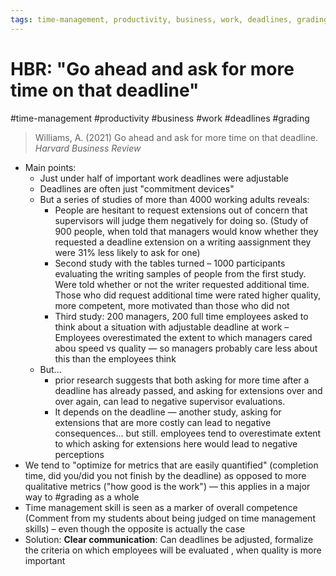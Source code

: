 ```yaml
---
tags: time-management, productivity, business, work, deadlines, grading
---
```


# HBR: "Go ahead and ask for more time on that deadline"

#time-management #productivity #business #work #deadlines #grading

>Williams, A. (2021) Go ahead and ask for more time on that deadline. _Harvard Business Review_

- Main points: 
    - Just under half of important work deadlines were adjustable
    - Deadlines are often just "commitment devices"
    - But a series of studies of more than 4000 working adults reveals:
        - People are hesitant to request extensions out of concern that supervisors will judge them negatively for doing so. (Study of 900 people, when told that managers would know whether they requested a deadline extension on a writing aassignment they were 31% less likely to ask for one)
        - Second study with the tables turned – 1000 participants evaluating the writing samples of people from the first study. Were told whether or not the writer requested additional time. Those who did request additional time were rated higher quality, more competent, more motivated than those who did not
        - Third study: 200 managers, 200 full time employees asked to think about a situation with adjustable deadline at work – Employees overestimated the extent to which managers cared abou speed vs quality — so managers probably care less about this than the employees think
    - But...
        - prior research suggests that both asking for more time after a deadline has already passed, and asking for extensions over and over again, can lead to negative supervisor evaluations.
        - It depends on the deadline — another study, asking for extensions that are more costly can lead to negative consequences… but still. employees tend to overestimate extent to which asking for extensions here would lead to negative perceptions
- We tend to "optimize for metrics that are easily quantified" (completion time, did you/did you not finish by the deadline) as opposed to more qualitative metrics ("how good is the work") — this applies in a major way to #grading as a whole
- Time management skill is seen as a marker of overall competence (Comment from my students about being judged on time management skills) – even though the opposite is actually the case 
- Solution: **Clear communication**: Can deadlines be adjusted, formalize the criteria on which employees will be evaluated , when quality is more important 

